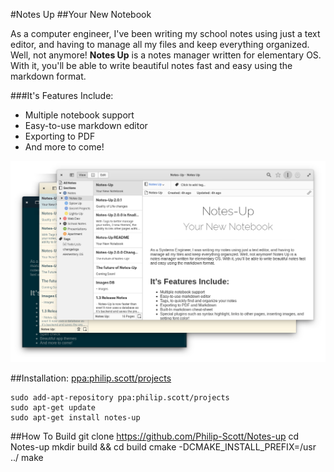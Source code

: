 #Notes Up
##Your New Notebook

As a computer engineer, I've been writing my school notes using just a text editor, and having to manage all my files and keep everything organized. Well, not anymore! **Notes Up** is a notes manager written for elementary OS. With it, you'll be able to write beautiful notes fast and easy using the markdown format.

###It's Features Include:

- Multiple notebook support
- Easy-to-use markdown editor
- Exporting to PDF
- And more to come!

![screenshot](https://github.com/Philip-Scott/Notes-up/blob/master/Screenshot.png?raw=true)

##Installation:
[ppa:philip.scott/projects](https://launchpad.net/~philip.scott/+archive/ubuntu/projects/)

	sudo add-apt-repository ppa:philip.scott/projects
	sudo apt-get update
	sudo apt-get install notes-up

##How To Build
	git clone https://github.com/Philip-Scott/Notes-up
	cd Notes-up
	mkdir build && cd build 
	cmake -DCMAKE_INSTALL_PREFIX=/usr ../
	make
